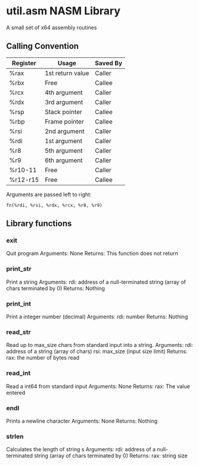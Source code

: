 # util.asm NASM Library
A small set of x64 assembly routines

## Calling Convention

Register | Usage | Saved By
---------|-------|---------------
%rax | 1st return value | Caller
%rbx | Free | Callee
%rcx | 4th argument | Caller
%rdx | 3rd argument | Caller
%rsp | Stack pointer | Callee
%rbp | Frame pointer | Callee
%rsi | 2nd argument | Caller
%rdi | 1st argument | Caller
%r8 | 5th argument | Caller
%r9 | 6th argument | Caller
%r10-11 | Free | Caller
%r12-r15 | Free |  Callee

Arguments are passed left to right:  

```
fn(%rdi, %rsi, %rdx, %rcx, %r8, %r9)
```

## Library functions

### exit
Quit program
Arguments: 
		None
Returns: 
 		This function does not return

### print_str
Print a string
Arguments:
	rdi: address of a null-terminated string (array of chars terminated by 0)
 Returns: 
	Nothing

### print_int
Print a integer number (decimal)
Arguments:
 	rdi: 	number
Returns: 
			Nothing

### read_str
Read up to max_size chars from standard input into a string.
Arguments:
 		rdi: address of a string (array of chars)
 		rsi: max_size (input size limit)
Returns:
		rax: the number of bytes read

### read_int
Read a int64 from standard input
Arguments: 
		None
 Returns:
		rax: The value entered

### endl
Prints a newline character
Arguments: 
		None
Returns: 
		Nothing

### strlen
Calculates the length of string s
Arguments:
 		rdi: address of a null-terminated string (array of chars terminated by 0)
Returns:
		rax: string size
		
